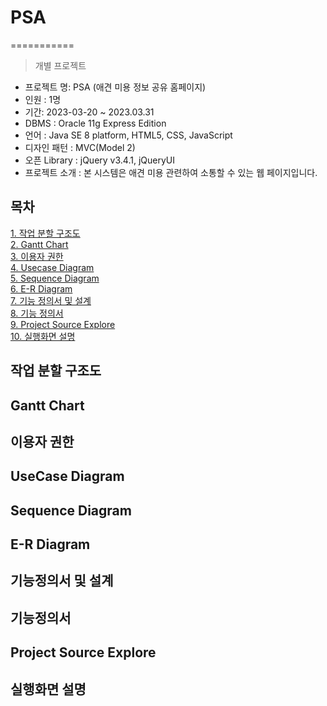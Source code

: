 # PSA
===========
> 개별 프로젝트

- 프로젝트 명: PSA (애견 미용 정보 공유 홈페이지)
- 인원 : 1명
- 기간: 2023-03-20 ~ 2023.03.31
- DBMS : Oracle 11g Express Edition
- 언어 : Java SE 8 platform, HTML5, CSS, JavaScript
- 디자인 패턴 : MVC(Model 2)
- 오픈 Library : jQuery v3.4.1, jQueryUI
- 프로젝트 소개 : 본 시스템은 애견 미용 관련하여 소통할 수 있는 웹 페이지입니다.<br>


## 목차
[1. 작업 분할 구조도](https://github.com/kdkk2000/Project/blob/main/README.md#%EC%9E%91%EC%97%85%EB%B6%84%ED%95%A0%EB%8F%84)<br>
[2. Gantt Chart](https://github.com/kdkk2000/Project/blob/main/README.md#gantt-chart)<br>
[3. 이용자 권한](https://github.com/kdkk2000/Project/blob/main/README.md#%EC%9D%B4%EC%9A%A9%EC%9E%90-%EA%B6%8C%ED%95%9C)<br>
[4. Usecase Diagram](https://github.com/kdkk2000/Project/blob/main/README.md#usecase-diagram)<br>
[5. Sequence Diagram](https://github.com/kdkk2000/Project/blob/main/README.md#sequence-diagram)<br>
[6. E-R Diagram]()<br>
[7. 기능 정의서 및 설계]()<br>
[8. 기능 정의서]()<br>
[9. Project Source Explore]()<br>
[10. 실행화면 설명]()<br>

## 작업 분할 구조도

## Gantt Chart

## 이용자 권한

## UseCase Diagram

## Sequence Diagram

## E-R Diagram

## 기능정의서 및 설계

## 기능정의서

## Project Source Explore

## 실행화면 설명
